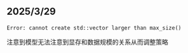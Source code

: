 ## 2025/3/29
```shell
Error: cannot create std::vector larger than max_size()
```
注意到模型无法注意到显存和数据规模的关系从而调整策略